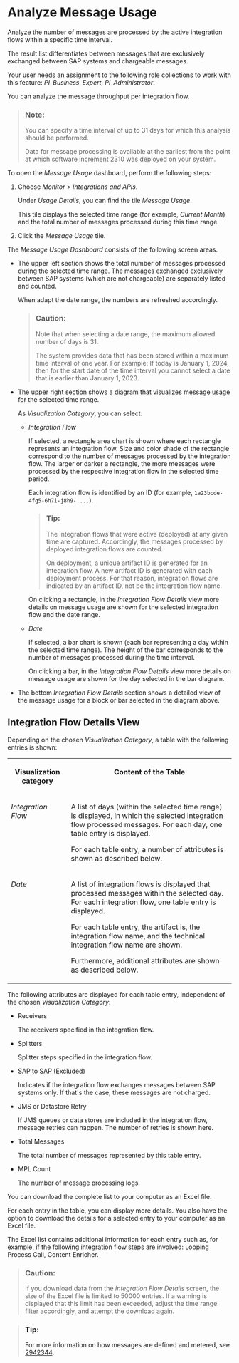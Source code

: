 <!-- loio587a9814f0bc4069be975880a57a815f -->

# Analyze Message Usage

Analyze the number of messages are processed by the active integration flows within a specific time interval.

The result list differentiates between messages that are exclusively exchanged between SAP systems and chargeable messages.

Your user needs an assignment to the following role collections to work with this feature: *PI\_Business\_Expert*, *PI\_Administrator*.

You can analyze the message throughput per integration flow.

> ### Note:  
> You can specify a time interval of up to 31 days for which this analysis should be performed.
> 
> Data for message processing is available at the earliest from the point at which software increment 2310 was deployed on your system.

To open the *Message Usage* dashboard, perform the following steps:

1.  Choose *Monitor* \> *Integrations and APIs*.

    Under *Usage Details*, you can find the tile *Message Usage*.

    This tile displays the selected time range \(for example, *Current Month*\) and the total number of messages processed during this time range.

2.  Click the *Message Usage* tile.


The *Message Usage Dashboard* consists of the following screen areas.

-   The upper left section shows the total number of messages processed during the selected time range. The messages exchanged exclusively between SAP systems \(which are not chargeable\) are separately listed and counted.

    When adapt the date range, the numbers are refreshed accordingly.

    > ### Caution:  
    > Note that when selecting a date range, the maximum allowed number of days is 31.
    > 
    > The system provides data that has been stored within a maximum time interval of one year. For example: If today is January 1, 2024, then for the start date of the time interval you cannot select a date that is earlier than January 1, 2023.

-   The upper right section shows a diagram that visualizes message usage for the selected time range.

    As *Visualization Category*, you can select:

    -   *Integration Flow*

        If selected, a rectangle area chart is shown where each rectangle represents an integration flow. Size and color shade of the rectangle correspond to the number of messages processed by the integration flow. The larger or darker a rectangle, the more messages were processed by the respective integration flow in the selected time period.

        Each integration flow is identified by an ID \(for example, `1a23bcde-4fg5-6h7i-j8h9-....`\).

        > ### Tip:  
        > The integration flows that were active \(deployed\) at any given time are captured. Accordingly, the messages processed by deployed integration flows are counted.
        > 
        > On deployment, a unique artifact ID is generated for an integration flow. A new artifact ID is generated with each deployment process. For that reason, integration flows are indicated by an artifact ID, not be the integration flow name.

        On clicking a rectangle, in the *Integration Flow Details* view more details on message usage are shown for the selected integration flow and the date range.

    -   *Date*

        If selected, a bar chart is shown \(each bar representing a day within the selected time range\). The height of the bar corresponds to the number of messages processed during the time interval.

        On clicking a bar, in the *Integration Flow Details* view more details on message usage are shown for the day selected in the bar diagram.


-   The bottom *Integration Flow Details* section shows a detailed view of the message usage for a block or bar selected in the diagram above.



<a name="loio587a9814f0bc4069be975880a57a815f__section_utq_qxy_nzb"/>

## Integration Flow Details View

Depending on the chosen *Visualization Category*, a table with the following entries is shown:


<table>
<tr>
<th valign="top">

Visualization category

</th>
<th valign="top">

Content of the Table

</th>
</tr>
<tr>
<td valign="top">

*Integration Flow* 

</td>
<td valign="top">

A list of days \(within the selected time range\) is displayed, in which the selected integration flow processed messages. For each day, one table entry is displayed.

For each table entry, a number of attributes is shown as described below.

</td>
</tr>
<tr>
<td valign="top">

*Date* 

</td>
<td valign="top">

A list of integration flows is displayed that processed messages within the selected day. For each integration flow, one table entry is displayed.

For each table entry, the artifact is, the integration flow name, and the technical integration flow name are shown.

Furthermore, additional attributes are shown as described below.

</td>
</tr>
</table>

The following attributes are displayed for each table entry, independent of the chosen *Visualization Category*:

-   Receivers

    The receivers specified in the integration flow.

-   Splitters

    Splitter steps specified in the integration flow.

-   SAP to SAP \(Excluded\)

    Indicates if the integration flow exchanges messages between SAP systems only. If that's the case, these messages are not charged.

-   JMS or Datastore Retry

    If JMS queues or data stores are included in the integration flow, message retries can happen. The number of retries is shown here.

-   Total Messages

    The total number of messages represented by this table entry.

-   MPL Count

    The number of message processing logs.


You can download the complete list to your computer as an Excel file.

For each entry in the table, you can display more details. You also have the option to download the details for a selected entry to your computer as an Excel file.

The Excel list contains additional information for each entry such as, for example, if the following integration flow steps are involved: Looping Process Call, Content Enricher.

> ### Caution:  
> If you download data from the *Integration Flow Details* screen, the size of the Excel file is limited to 50000 entries. If a warning is displayed that this limit has been exceeded, adjust the time range filter accordingly, and attempt the download again.

> ### Tip:  
> For more information on how messages are defined and metered, see [2942344](https://me.sap.com/notes/2942344).


